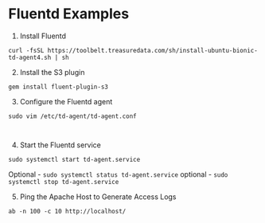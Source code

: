 # Fluentd Examples

1. Install Fluentd

```curl -fsSL https://toolbelt.treasuredata.com/sh/install-ubuntu-bionic-td-agent4.sh | sh```

2. Install the S3 plugin

```gem install fluent-plugin-s3```

3. Configure the Fluentd agent

```sudo vim /etc/td-agent/td-agent.conf```

``` ```

4. Start the Fluentd service

```sudo systemctl start td-agent.service```

Optional - ```sudo systemctl status td-agent.service```
optional - ```sudo systemctl stop td-agent.service```

5. Ping the Apache Host to Generate Access Logs

```ab -n 100 -c 10 http://localhost/```
